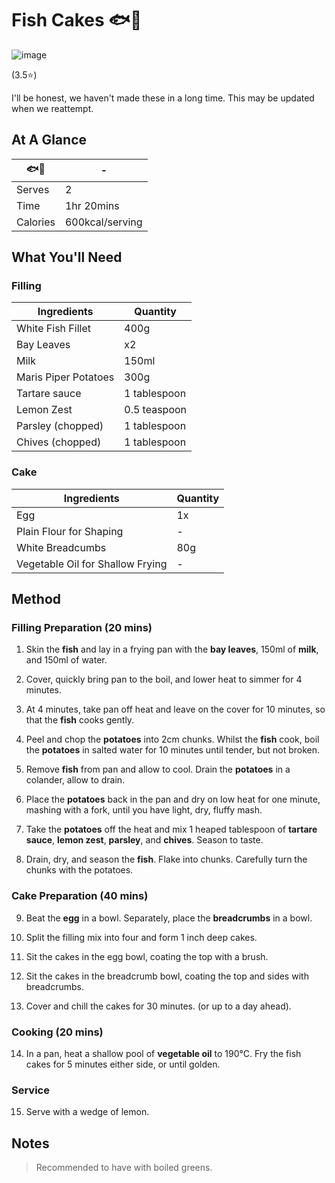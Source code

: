# Fish Cakes 🐟🍰

![image](https://drive.google.com/uc?export=view&id=1MYJMN1EtBnMU54iKJaurHjc5bivJKWfQ)

[//]: # (when adding google drive link, just replace the asset id, don't change anything else about the above link otherwise the image will not display)

[//]: # (remember to give rating and delete the green heart if not a whole-health dish)

(3.5⭐️)

I'll be honest, we haven't made these in a long time. This may be updated when we reattempt.

## At A Glance

🐟🍰 | -
-- | --
Serves | 2
Time | 1hr 20mins
Calories | 600kcal/serving

## What You'll Need

### Filling

Ingredients | Quantity
-- | --
White Fish Fillet | 400g
Bay Leaves | x2
Milk | 150ml
Maris Piper Potatoes | 300g
Tartare sauce | 1 tablespoon
Lemon Zest | 0.5 teaspoon
Parsley (chopped) | 1 tablespoon
Chives (chopped) | 1 tablespoon

### Cake

Ingredients | Quantity
-- | --
Egg | 1x
Plain Flour for Shaping | -
White Breadcumbs | 80g
Vegetable Oil for Shallow Frying | -

## Method

### **Filling Preparation (20 mins)**

1. Skin the **fish** and lay in a frying pan with the **bay leaves**, 150ml of **milk**, and 150ml of water.

2. Cover, quickly bring pan to the boil, and lower heat to simmer for 4 minutes.

3. At 4 minutes, take pan off heat and leave on the cover for 10 minutes, so that the **fish** cooks gently.

4. Peel and chop the **potatoes** into 2cm chunks. Whilst the **fish** cook, boil the **potatoes** in salted water for 10 minutes until tender, but not broken.

5. Remove **fish** from pan and allow to cool. Drain the **potatoes** in a colander, allow to drain.

6. Place the **potatoes** back in the pan and dry on low heat for one minute, mashing with a fork, until you have light, dry, fluffy mash.

7. Take the **potatoes** off the heat and mix 1 heaped tablespoon of **tartare sauce**, **lemon zest**, **parsley**, and **chives**. Season to taste.

8. Drain, dry, and season the **fish**. Flake into chunks. Carefully turn the chunks with the potatoes.

### **Cake Preparation (40 mins)**

9. Beat the **egg** in a bowl. Separately, place the **breadcrumbs** in a bowl.

10. Split the filling mix into four and form 1 inch deep cakes.

11. Sit the cakes in the egg bowl, coating the top with a brush.

12. Sit the cakes in the breadcrumb bowl, coating the top and sides with breadcrumbs.

13. Cover and chill the cakes for 30 minutes. (or up to a day ahead).

### **Cooking (20 mins)**

14. In a pan, heat a shallow pool of **vegetable oil** to 190°C. Fry the fish cakes for 5 minutes either side, or until golden.

### **Service**

15. Serve with a wedge of lemon.

## Notes

> Recommended to have with boiled greens.
